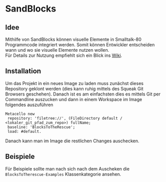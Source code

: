 # SandBlocks

## Idee

Mithilfe von SandBlocks können visuelle Elemente in Smalltalk-80 Programmcode integriert werden. Somit können Entwickler entscheiden wann und wo sie visuelle Elemente nutzen wollen.  
Für Details zur Nutzung empfiehlt sich ein Blick ins [Wiki](https://github.com/hpi-swa-lab/SandBlocks/wiki).

## Installation

Um das Projekt in ein neues Image zu laden muss zunächst dieses Repository geklont werden (dies kann ruhig mittels des Squeak Git Browsers geschehen). Danach ist es am einfachsten dies es mittels Git per Commandline auszucken und dann in einem Workspace im Image folgendes auszuführen
```
Metacello new
 repository: 'filetree://', (FileDirectory default / <lokaler_git_pfad_zum_repo>) fullName;
 baseline: 'BlocksToTheRescue';
 load: #default.
```
Danach kann man im Image die restlichen Changes auschecken.

## Beispiele

Für Beispiele sollte man nach sich nach dem Auscheken die `BlocksToTherescue-Examples` Klassenkategorie ansehen.
